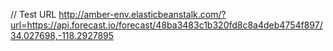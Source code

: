 // Test URL http://amber-env.elasticbeanstalk.com/?url=https://api.forecast.io/forecast/48ba3483c1b320fd8c8a4deb4754f897/34.027698,-118.2927895

